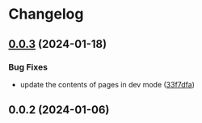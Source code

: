 # Changelog

## [0.0.3](https://github.com/henryhale/vite-plugin-unit/compare/v0.0.2...v0.0.3) (2024-01-18)


### Bug Fixes

* update the contents of pages in dev mode ([33f7dfa](https://github.com/henryhale/vite-plugin-unit/commit/33f7dfaebe08e43df361ff281759984359988d6c))

## 0.0.2 (2024-01-06)

